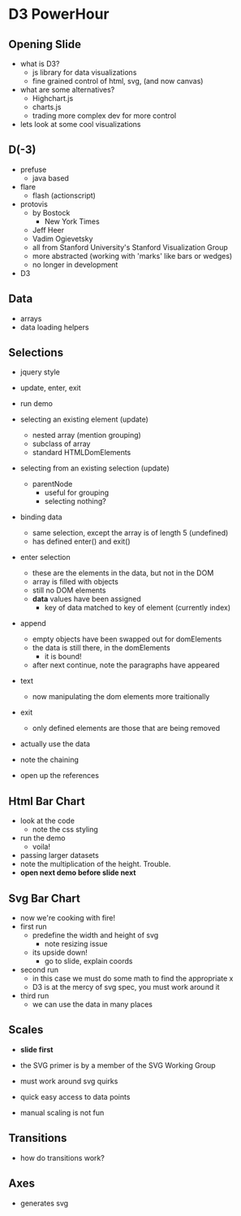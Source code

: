 # D3 PowerHour

## Opening Slide
- what is D3?
  - js library for data visualizations
  - fine grained control of html, svg, (and now canvas)
- what are some alternatives?
  - Highchart.js
  - charts.js
  - trading more complex dev for more control
- lets look at some cool visualizations

## D(-3)
- prefuse
  - java based
- flare
  - flash (actionscript)
- protovis
  - by Bostock
    - New York Times
  - Jeff Heer
  - Vadim Ogievetsky
  - all from Stanford University's Stanford Visualization Group
  - more abstracted (working with 'marks' like bars or wedges)
  - no longer in development
 - D3 
 
 ## Data
 - arrays
 - data loading helpers
 
 ## Selections
 - jquery style
 - update, enter, exit
 - run demo
  - selecting an existing element (update)
    - nested array (mention grouping)
    - subclass of array
    - standard HTMLDomElements
  - selecting from an existing selection (update)
    - parentNode
      - useful for grouping
      - selecting nothing?
  - binding data
    - same selection, except the array is of length 5 (undefined)
    - has defined enter() and exit()
  - enter selection
    - these are the elements in the data, but not in the DOM
    - array is filled with objects
    - still no DOM elements
    - __data__ values have been assigned
      - key of data matched to key of element (currently index)
  - append
    - empty objects have been swapped out for domElements
    - the data is still there, in the domElements
      - it is bound!
    - after next continue, note the paragraphs have appeared
  - text
    - now manipulating the dom elements more traitionally
  - exit
    - only defined elements are those that are being removed
  - actually use the data
  - note the chaining
  
  - open up the references

## Html Bar Chart

- look at the code
  - note the css styling
- run the demo
  - voila!
- passing larger datasets
-  note the multiplication of the height. Trouble.
- **open next demo before slide next**

## Svg Bar Chart

- now we're cooking with fire!
- first run
  - predefine the width and height of svg
    - note resizing issue
  - its upside down!
    - go to slide, explain coords
- second run 
  - in this case we must do some math to find the appropriate x
  - D3 is at the mercy of svg spec, you must work around it
- third run
  - we can use the data in many places

## Scales

- **slide first**

  

- the SVG primer is by a member of the SVG Working Group

- must work around svg quirks
- quick easy access to data points
- manual scaling is not fun


## Transitions
- how do transitions work?


## Axes

- generates svg
